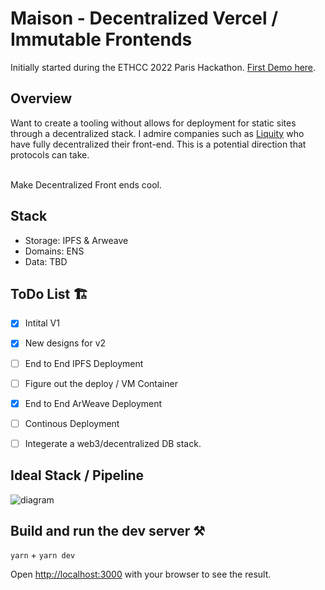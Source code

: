 # Maison - Decentralized Vercel / Immutable Frontends

Initially started during the ETHCC 2022 Paris Hackathon. [First Demo here](https://devpost.com/software/maison-f10xmy).

## Overview
Want to create a tooling without allows for deployment for static sites through a decentralized stack. I admire companies such as [Liquity](https://www.liquity.org/frontend) who have fully decentralized their front-end. This is a potential direction that protocols can take.

<br/> Make Decentralized Front ends cool.<br/>

## Stack
- Storage: IPFS & Arweave
- Domains: ENS
- Data: TBD


## ToDo List 🏗

- [x] Intital V1
- [x] New designs for v2
- [ ] End to End IPFS Deployment
- [ ] Figure out the deploy / VM Container
- [x] End to End ArWeave Deployment
- [ ] Continous Deployment
- [ ] Integerate a web3/decentralized DB stack.


## Ideal Stack / Pipeline

![diagram](https://user-images.githubusercontent.com/45455218/185377499-ac8cdb80-b97c-401f-8a4f-449e85fec013.jpg)


## Build and run the dev server ⚒️

`yarn` + `yarn dev` 

Open [http://localhost:3000](http://localhost:3000) with your browser to see the result.



